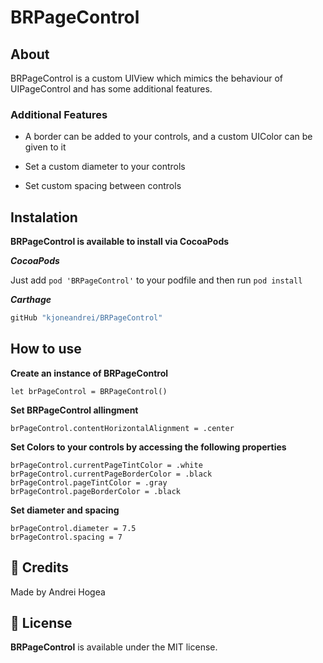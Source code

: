# BRPageControl

## About

BRPageControl is a custom UIView which mimics the behaviour of UIPageControl and has some additional features.

### Additional Features

- A border can be added to your controls, and a custom UIColor can be given to it

- Set a custom diameter to your controls 

- Set custom spacing between controls

## Instalation

**BRPageControl is available to install via CocoaPods**

***CocoaPods***

Just add  `pod 'BRPageControl'` to your podfile and then run `pod install`

***Carthage*** 

~~~bash
gitHub "kjoneandrei/BRPageControl"
~~~

## How to use 

**Create an instance of BRPageControl**

```
let brPageControl = BRPageControl()
```

**Set BRPageControl allingment**

```
brPageControl.contentHorizontalAlignment = .center
```

**Set Colors to your controls by accessing the following properties**

```
brPageControl.currentPageTintColor = .white
brPageControl.currentPageBorderColor = .black
brPageControl.pageTintColor = .gray
brPageControl.pageBorderColor = .black
```

**Set diameter and spacing**

```
brPageControl.diameter = 7.5
brPageControl.spacing = 7
```

## 👥 Credits
Made by Andrei Hogea 

## 📄 License
**BRPageControl** is available under the MIT license. 

